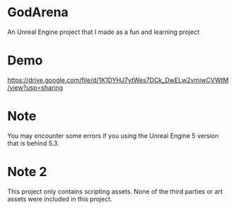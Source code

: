 # GodArena
An Unreal Engine project that I made as a fun and learning project

# Demo
https://drive.google.com/file/d/1K1DYHJ7ytWes7DCk_DwELw2vmiwCVWtM/view?usp=sharing

# Note
You may encounter some errors if you using the Unreal Engine 5 version that is behind 5.3.

# Note 2
This project only contains scripting assets. None of the third parties or art assets were included in this project.

